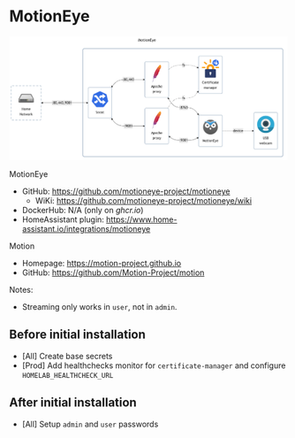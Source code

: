# MotionEye

![diagram](../../docs/diagrams/out/apps/motioneye.png)

MotionEye

- GitHub: <https://github.com/motioneye-project/motioneye>
    - WiKi: <https://github.com/motioneye-project/motioneye/wiki>
- DockerHub: N/A (only on _ghcr.io_)
- HomeAssistant plugin: <https://www.home-assistant.io/integrations/motioneye>

Motion

- Homepage: <https://motion-project.github.io>
- GitHub: <https://github.com/Motion-Project/motion>

Notes:

- Streaming only works in `user`, not in `admin`.

## Before initial installation

- \[All\] Create base secrets
- \[Prod\] Add healthchecks monitor for `certificate-manager` and configure `HOMELAB_HEALTHCHECK_URL`

## After initial installation

- \[All\] Setup `admin` and `user` passwords

